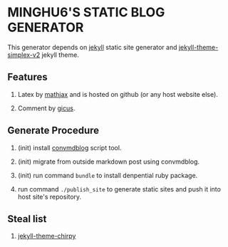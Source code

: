 # MINGHU6'S STATIC BLOG GENERATOR


This generator depends on [jekyll](https://jekyllrb.com/) static site generator and [jekyll-theme-simplex-v2](https://github.com/andreondra/jekyll-theme-simplex) jekyll theme.

## Features
1. Latex by [mathjax](https://www.mathjax.org/) and is hosted on github (or any host website else).

1. Comment by [gicus](https://giscus.app/).



## Generate Procedure

1. (init) install [convmdblog](https://github.com/minghu6/convmdblog) script tool.

1. (init) migrate from outside markdown post using convmdblog.

1. (init) run command `bundle` to install denpential ruby package.

1. run command `./publish_site` to generate static sites and push it into host site's repository.


## Steal list

1. [jekyll-theme-chirpy](http://jekyllthemes.org/themes/jekyll-theme-chirpy/)

